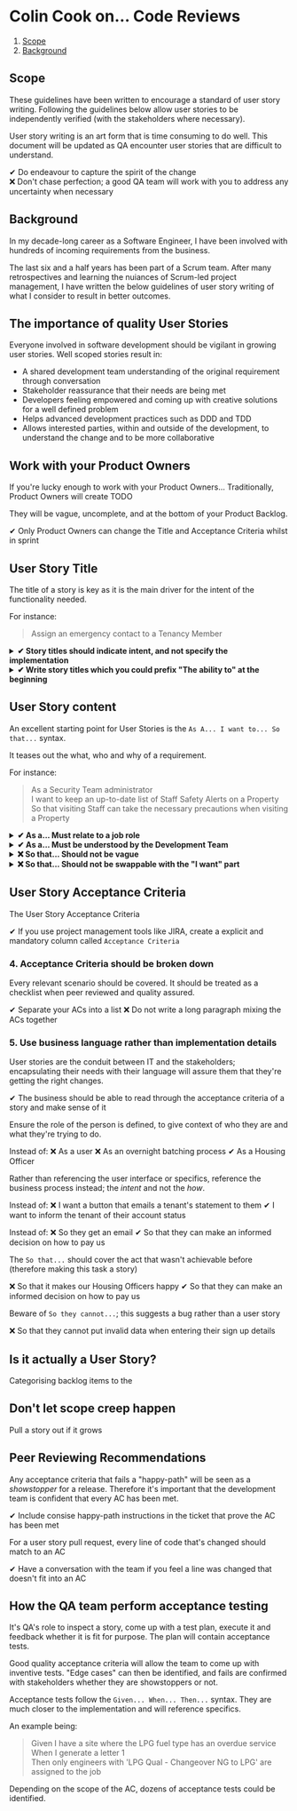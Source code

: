 # Colin Cook on... Code Reviews
1. [Scope](#scope)
2. [Background](#background)

## Scope

These guidelines have been written to encourage a standard of user story writing. Following the guidelines below allow user stories to be independently verified (with the stakeholders where necessary).

User story writing is an art form that is time consuming to do well. This document will be updated as QA encounter user stories that are difficult to understand.

✔ Do endeavour to capture the spirit of the change  
❌ Don't chase perfection; a good QA team will work with you to address any uncertainty when necessary  

## Background

In my decade-long career as a Software Engineer, I have been involved with hundreds of incoming requirements from the business.

The last six and a half years has been part of a Scrum team. After many retrospectives and learning the nuiances of Scrum-led project management, I have written the below guidelines of user story writing of what I consider to result in better outcomes.

## The importance of quality User Stories

Everyone involved in software development should be vigilant in growing user stories. Well scoped stories result in:

- A shared development team understanding of the original requirement through conversation
- Stakeholder reassurance that their needs are being met
- Developers feeling empowered and coming up with creative solutions for a well defined problem
- Helps advanced development practices such as DDD and TDD
- Allows interested parties, within and outside of the development, to understand the change and to be more collaborative

## Work with your Product Owners

If you're lucky enough to work with your Product Owners... Traditionally, Product Owners will create TODO

They will be vague, uncomplete, and at the bottom of your Product Backlog.

✔ Only Product Owners can change the Title and Acceptance Criteria whilst in sprint

## User Story Title

The title of a story is key as it is the main driver for the intent of the functionality needed. 

For instance:
> Assign an emergency contact to a Tenancy Member

<details>
  <summary><b>✔ Story titles should indicate intent, and not specify the implementation</b></summary></br>

Instead of: ❌ "Letter Manager LPG Engineers"
✔ "Book an LPG service with a qualified enginner"

</details>

<details>
  <summary><b>✔ Write story titles which you could prefix "The ability to" at the beginning</b></summary></br>

Instead of: 
❌ "Allow users to book a customer's next service"
✔ [The ability to] "Book the next service for a customer"

</details>

## User Story content

An excellent starting point for User Stories is the `As A... I want to... So that...` syntax.

It teases out the what, who and why of a requirement.

For instance:
> As a Security Team administrator  
> I want to keep an up-to-date list of Staff Safety Alerts on a Property  
> So that visiting Staff can take the necessary precautions when visiting a Property 

<details>
  <summary><b>✔ As a... Must relate to a job role</b></summary></br>
✔ Do put `As a Security Team administrator`, and ask, what does a Security Team administrator do day-to-day?  
❌ Do not put `As a User...`, it is too vague and will not inspire a further discussion  
❌ Do not put `As an Authentication Service...`, it suggests we are talking about a requirement that isn't a stakeholder user story</br>

</details>

<details>
  <summary><b>✔ As a... Must be understood by the Development Team</b></summary></br>
✔ Context is key. If a developer can articulate why the role defined would benefit from the change, then there is a higher chance of 
</details>

<details>
  <summary><b>❌ So that... Should not be vague</b></summary></br>
TODO
</details>

<details>
  <summary><b>❌ So that... Should not be swappable with the "I want" part</b></summary></br>
TODO
</details>

## User Story Acceptance Criteria

The User Story Acceptance Criteria 

✔ If you use project management tools like JIRA, create a explicit and mandatory column called `Acceptance Criteria`

### 4. Acceptance Criteria should be broken down

Every relevant scenario should be covered. It should be treated as a checklist when peer reviewed and quality assured.

✔ Separate your ACs into a list ❌ Do not write a long paragraph mixing the ACs together

### 5. Use business language rather than implementation details

User stories are the conduit between IT and the stakeholders; encapsulating their needs with their language will assure them that they're getting the right changes.

✔ The business should be able to read through the acceptance criteria of a story and make sense of it

Ensure the role of the person is defined, to give context of who they are and what they're trying to do.

Instead of: 
❌ As a user
❌ As an overnight batching process
✔ As a Housing Officer

Rather than referencing the user interface or specifics, reference the business process instead; the *intent* and not the *how*.

Instead of: 
❌ I want a button that emails a tenant's statement to them
✔ I want to inform the tenant of their account status

Instead of: 
❌ So they get an email
✔ So that they can make an informed decision on how to pay us

The `So that...` should cover the act that wasn't achievable before (therefore making this task a story)

❌ So that it makes our Housing Officers happy
✔ So that they can make an informed decision on how to pay us

Beware of `So they cannot...`; this suggests a bug rather than a user story

❌ So that they cannot put invalid data when entering their sign up details

## Is it actually a User Story?

Categorising backlog items to the 

## Don't let scope creep happen

Pull a story out if it grows


## Peer Reviewing Recommendations

Any acceptance criteria that fails a "happy-path" will be seen as a *showstopper* for a release. Therefore it's important that the development team is confident that every AC has been met.

✔ Include consise happy-path instructions in the ticket that prove the AC has been met

For a user story pull request, every line of code that's changed should match to an AC

✔ Have a conversation with the team if you feel a line was changed that doesn't fit into an AC

## How the QA team perform acceptance testing

It's QA's role to inspect a story, come up with a test plan, execute it and feedback whether it is fit for purpose. The plan will contain acceptance tests. 

Good quality acceptance criteria will allow the team to come up with inventive tests. "Edge cases" can then be identified, and fails are confirmed with stakeholders whether they are showstoppers or not.

Acceptance tests follow the `Given... When... Then...` syntax. They are much closer to the implementation and will reference specifics.

An example being:
> Given I have a site where the LPG fuel type has an overdue service  
> When I generate a letter 1  
> Then only engineers with 'LPG Qual - Changeover NG to LPG' are assigned to the job  

Depending on the scope of the AC, dozens of acceptance tests could be identified.
